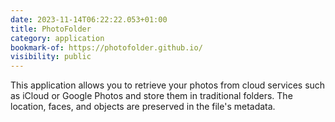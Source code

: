 ```yaml
---
date: 2023-11-14T06:22:22.053+01:00
title: PhotoFolder
category: application
bookmark-of: https://photofolder.github.io/
visibility: public
---
```


This application allows you to retrieve your photos from cloud services such as iCloud or Google Photos and store them in traditional folders. The location, faces, and objects are preserved in the file's metadata.
